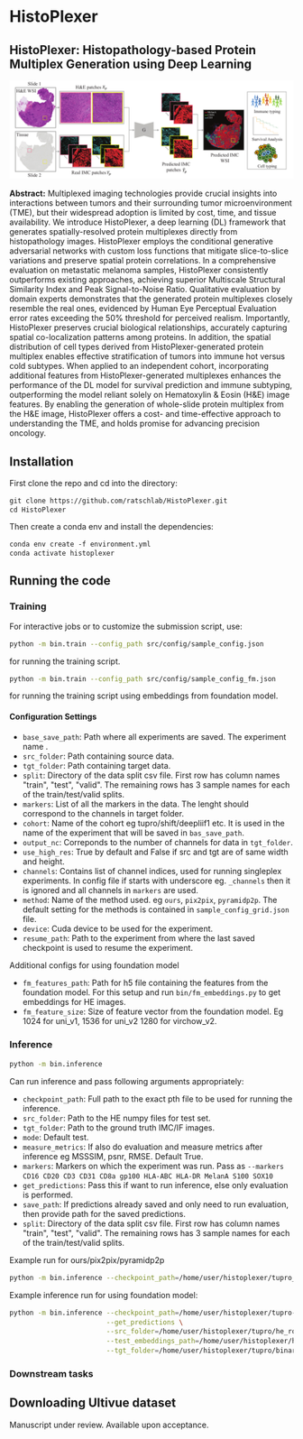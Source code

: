 # HistoPlexer 

## HistoPlexer: Histopathology-based Protein Multiplex Generation using Deep Learning

![HistoPlexer Overview](docs/overview.png)

**Abstract:** Multiplexed imaging technologies provide crucial insights into interactions between tumors and their surrounding tumor microenvironment (TME), but their widespread adoption is limited by cost, time, and tissue availability. We introduce HistoPlexer, a deep learning (DL) framework that generates spatially-resolved protein multiplexes directly from histopathology images. HistoPlexer employs the conditional generative adversarial networks with custom loss functions that mitigate slice-to-slice variations and preserve spatial protein correlations. In a comprehensive evaluation on metastatic melanoma samples, HistoPlexer consistently outperforms existing approaches, achieving superior Multiscale Structural Similarity Index and Peak Signal-to-Noise Ratio. Qualitative evaluation by domain experts demonstrates that the generated protein multiplexes closely resemble the real ones, evidenced by Human Eye Perceptual Evaluation error rates exceeding the 50\% threshold for perceived realism. Importantly, HistoPlexer preserves crucial biological relationships, accurately capturing spatial co-localization patterns among proteins. In addition, the spatial distribution of cell types derived from HistoPlexer-generated protein multiplex enables effective stratification of tumors into immune hot versus cold subtypes. When applied to an independent cohort, incorporating additional features from HistoPlexer-generated multiplexes enhances the performance of the DL model for survival prediction and immune subtyping, outperforming the model reliant solely on Hematoxylin & Eosin (H&E) image features. By enabling the generation of whole-slide protein multiplex from the H&E image, HistoPlexer offers a cost- and time-effective approach to understanding the TME, and holds promise for advancing precision oncology.

## Installation
First clone the repo and cd into the directory:
```shell
git clone https://github.com/ratschlab/HistoPlexer.git
cd HistoPlexer
```
Then create a conda env and install the dependencies:
```shell
conda env create -f environment.yml
conda activate histoplexer
```
## Running the code 
### Training 
For interactive jobs or to customize the submission script, use:

```bash
python -m bin.train --config_path src/config/sample_config.json

```
for running the training script.


```bash
python -m bin.train --config_path src/config/sample_config_fm.json

```
for running the training script using embeddings from foundation model. 


#### Configuration Settings

- `base_save_path`: Path where all experiments are saved. The experiment name .
- `src_folder`: Path containing source data.
- `tgt_folder`: Path containing target data.
- `split`: Directory of the data split csv file. First row has column names "train", "test", "valid". The remaining rows has 3 sample names for each of the train/test/valid splits.
- `markers`: List of all the markers in the data. The lenght should correspond to the channels in target folder. 
- `cohort`: Name of the cohort eg tupro/shift/deepliif1 etc. It is used in the name of the experiment that will be saved in `bas_save_path`. 
- `output_nc`: Correponds to the number of channels for data in `tgt_folder`. 
- `use_high_res`: True by default and False if src and tgt are of same width and height. 
- `channels`: Contains list of channel indices, used for running singleplex experiments. In config file if starts with underscore eg. `_channels` then it is ignored and all channels in `markers` are used. 
- `method`: Name of the method used. eg `ours`, `pix2pix`, `pyramidp2p`. The default setting for the methods is contained in `sample_config_grid.json` file.
- `device`: Cuda device to be used for the experiment. 
- `resume_path`: Path to the experiment from where the last saved checkpoint is used to resume the experiment. 


Additional configs for using foundation model
- `fm_features_path`: Path for h5 file containing the features from the foundation model. For this setup and run `bin/fm_embeddings.py` to get embeddings for HE images.  
- `fm_feature_size`: Size of feature vector from the foundation model. Eg 1024 for uni_v1, 1536 for uni_v2 1280 for virchow_v2.

### Inference 
```bash
python -m bin.inference
```
Can run inference 
and pass following arguments appropriately: 
- `checkpoint_path`: Full path to the exact pth file to be used for running the inference. 
- `src_folder`: Path to the HE numpy files for test set. 
- `tgt_folder`: Path to the ground truth IMC/IF images. 
- `mode`: Default test. 
- `measure_metrics`: If also do evaluation and measure metrics after inference eg MSSSIM, psnr, RMSE. Default True. 
- `markers`: Markers on which the experiment was run. Pass as `--markers CD16 CD20 CD3 CD31 CD8a gp100 HLA-ABC HLA-DR MelanA S100 SOX10`
- `get_predictions`: Pass this if want to run inference, else only evaluation is performed.  
- `save_path`: If predictions already saved and only need to run evaluation, then provide path for the saved predictions. 
- `split`: Directory of the data split csv file. First row has column names "train", "test", "valid". The remaining rows has 3 sample names for each of the train/test/valid splits.

Example run for ours/pix2pix/pyramidp2p
```bash
python -m bin.inference --checkpoint_path=/home/user/histoplexer/tupro_ours_channels-all_seed-0/checkpoint-step_500000.pt --get_predictions
```

Example inference run for using foundation model: 
```bash
python -m bin.inference --checkpoint_path=/home/user/histoplexer/tupro-patches_ours-FM_channels-all_seed-0/checkpoint-step_370000.pt \
                        --get_predictions \
                        --src_folder=/home/user/histoplexer/tupro/he_rois_test/binary_he_rois_test \
                        --test_embeddings_path=/home/user/histoplexer/he_rois_test/embeddings-uni_v1.h5 \
                        --tgt_folder=/home/user/histoplexer/tupro/binary_imc_processed_11x                        
```

### Downstream tasks 

<!-- Details about our model architecture and implementation can be found in our [preprint](). If you use this code, please consider citing our work: -->


## Downloading Ultivue dataset 
Manuscript under review. Available upon acceptance.
